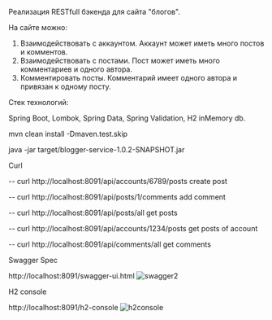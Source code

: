 Реализация RESTfull бэкенда для сайта "блогов".

На сайте можно:
1. Взаимодействовать с аккаунтом. Аккаунт может иметь много постов и комментов.
2. Взаимодействовать с постами. Пост может иметь много комментариев и одного автора.
3. Комментировать посты. Комментарий имеет одного автора и привязан к одному посту.

Стек технологий:

Spring Boot, Lombok, Spring Data, Spring Validation, H2 inMemory db.


mvn clean install -Dmaven.test.skip

java -jar target/blogger-service-1.0.2-SNAPSHOT.jar


Curl

-- curl http://localhost:8091/api/accounts/6789/posts create post

-- curl http://localhost:8091/api/posts/1/comments add comment

-- curl http://localhost:8091/api/posts/all get posts

-- curl http://localhost:8091/api/accounts/1234/posts get posts of account

-- curl http://localhost:8091/api/comments/all get comments


Swagger Spec

http://localhost:8091/swagger-ui.html
![swagger2](https://user-images.githubusercontent.com/5726929/66917057-4d216080-f025-11e9-9781-adc29147d71e.JPG)



H2 console

http://localhost:8091/h2-console
![h2console](https://user-images.githubusercontent.com/5726929/66916965-10556980-f025-11e9-9ac4-b0ffa6b238c0.JPG)


